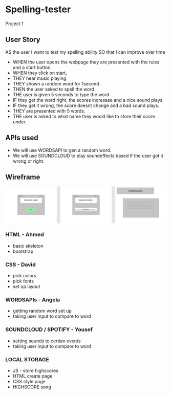 # Spelling-tester
Project 1

## User Story
AS the user I want to test my spelling ability
SO that I can improve over time

- WHEN the user opens the webpage they are presented with the rules and a start button.
- WHEN they click on start, 
- THEY hear music playing 
- THEY shown a random word for 1second. 
- THEN the user asked to spell the word
- THE user is given 5 seconds to type the word
- IF they get the word right, the scores incresase and a nice sound plays
- IF they get it wrong, the score doesnt change and a bad sound plays. 
- THEY are presented with 5 words. 
- THE user is asked to what name they would like to store their score under. 



## APIs used 

- We will use WORDSAPI to gen a random word. 
- We will use SOUNDCLOUD to play soundeffects based if the user got it wrong or right.

## Wireframe

![wireframe](/wireframe.jpg)

### HTML  - Ahmed
- basic skeleton
- bootstrap 

### CSS - David
- pick colors
- pick fonts
-  set up layout

### WORDSAPIs - Angela
- getting random word set up
- taking user input to compare to word 

### SOUNDCLOUD / SPOTIFY - Yousef
- setting sounds to certian events 
- taking user input to compare to word 

### LOCAL STORAGE
- JS - store highscores 
- HTML create page
- CSS style page 
-  HIGHSCORE song 